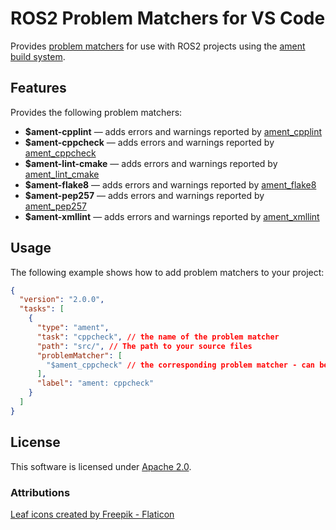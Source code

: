# ROS2 Problem Matchers for VS Code

Provides [problem matchers](https://code.visualstudio.com/docs/editor/tasks#_processing-task-output-with-problem-matchers) for use with ROS2 projects using the [ament build system](https://docs.ros.org/en/foxy/Concepts/About-Build-System.html?highlight=ament#id3).

## Features

Provides the following problem matchers:

- **\$ament-cpplint** &mdash; adds errors and warnings reported by [ament_cpplint](https://github.com/ament/ament_lint/blob/master/ament_cpplint/doc/index.rst)
- **\$ament-cppcheck** &mdash; adds errors and warnings reported by [ament_cppcheck](https://github.com/ament/ament_lint/blob/master/ament_cmake_cppcheck/doc/index.rst)
- **\$ament-lint-cmake** &mdash; adds errors and warnings reported by [ament_lint_cmake](https://github.com/ament/ament_lint/blob/master/ament_cmake_lint_cmake/doc/index.rst)
- **\$ament-flake8** &mdash; adds errors and warnings reported by [ament_flake8](https://github.com/ament/ament_lint/blob/master/ament_flake8/doc/index.rst)
- **\$ament-pep257** &mdash; adds errors and warnings reported by [ament_pep257](https://github.com/ament/ament_lint/blob/master/ament_cmake_pep257/doc/index.rst)
- **\$ament-xmllint** &mdash; adds errors and warnings reported by [ament_xmllint](https://github.com/ament/ament_lint/blob/master/ament_xmllint/doc/index.rst)

## Usage

The following example shows how to add problem matchers to your project:

```json
{
  "version": "2.0.0",
  "tasks": [
    {
      "type": "ament",
      "task": "cppcheck", // the name of the problem matcher
      "path": "src/", // The path to your source files
      "problemMatcher": [
        "$ament_cppcheck" // the corresponding problem matcher - can be used independently
      ],
      "label": "ament: cppcheck"
    }
  ]
}
```

## License

This software is licensed under [Apache 2.0](https://github.com/athackst/htmlproofer-action/blob/main/LICENSE).

### Attributions

[Leaf icons created by Freepik - Flaticon](https://www.flaticon.com/free-icons/leaf)
